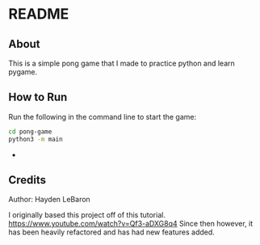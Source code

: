 # README

## About

This is a simple pong game that I made to practice python and learn
pygame.

## How to Run

Run the following in the command line to start the game:

``` sh
cd pong-game
python3 -m main
```

-
## Credits

Author: Hayden LeBaron

I originally based this project off of this tutorial.
https://www.youtube.com/watch?v=Qf3-aDXG8q4 
Since then however, it has been heavily refactored and has had new
features added.
